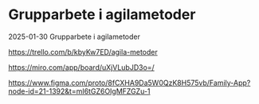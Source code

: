 # Grupparbete i agilametoder

2025-01-30
Grupparbete i agilametoder

https://trello.com/b/kbyKw7ED/agila-metoder

https://miro.com/app/board/uXjVLubJD3o=/

https://www.figma.com/proto/8fCXHA9Da5W0QzK8H575vb/Family-App?node-id=21-1392&t=mI6tGZ6OIgMFZGZu-1
